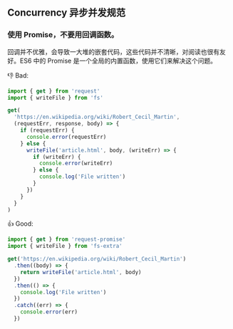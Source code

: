 ## Concurrency 异步并发规范

### 使用 Promise，不要用回调函数。

回调并不优雅，会导致一大堆的嵌套代码，这些代码并不清晰，对阅读也很有友好。ES6 中的 Promise 是一个全局的内置函数，使用它们来解决这个问题。

:-1: Bad:

```js
import { get } from 'request'
import { writeFile } from 'fs'

get(
  'https://en.wikipedia.org/wiki/Robert_Cecil_Martin',
  (requestErr, response, body) => {
    if (requestErr) {
      console.error(requestErr)
    } else {
      writeFile('article.html', body, (writeErr) => {
        if (writeErr) {
          console.error(writeErr)
        } else {
          console.log('File written')
        }
      })
    }
  }
)
```

:+1: Good:

```js
import { get } from 'request-promise'
import { writeFile } from 'fs-extra'

get('https://en.wikipedia.org/wiki/Robert_Cecil_Martin')
  .then((body) => {
    return writeFile('article.html', body)
  })
  .then(() => {
    console.log('File written')
  })
  .catch((err) => {
    console.error(err)
  })
```
